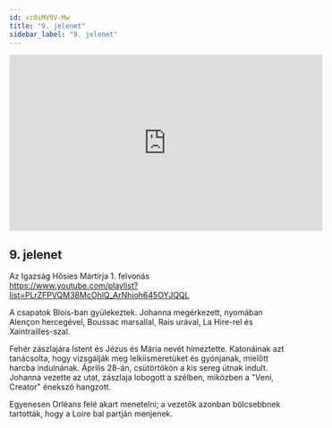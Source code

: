```yaml
---
id: vz0iMV9V-Mw
title: "9. jelenet"
sidebar_label: "9. jelenet"
---
```


<div class="video-float-container">
  <iframe
    width="560"
    height="315"
    src="https://www.youtube.com/embed/vz0iMV9V-Mw"
    title="YouTube video player"
    frameborder="0"
    allow="accelerometer; autoplay; clipboard-write; encrypted-media; gyroscope; picture-in-picture; web-share"
    referrerpolicy="strict-origin-when-cross-origin"
    allowfullscreen
  ></iframe>
</div>

## 9. jelenet

Az Igazság Hősies Mártírja 1. felvonás  
https://www.youtube.com/playlist?list=PLrZFPVQM38McOhlQ_ArNhioh645OYJQQL

A csapatok Blois-ban gyülekeztek. Johanna megérkezett, nyomában Alençon hercegével, Boussac marsallal, Rais urával, La Hire-rel és Xaintrailles-szal.

Fehér zászlajára Istent és Jézus és Mária nevét hímeztette. Katonáinak azt tanácsolta, hogy vizsgálják meg lelkiismeretüket és gyónjanak, mielőtt harcba indulnának. Április 28-án, csütörtökön a kis sereg útnak indult. Johanna vezette az utat, zászlaja lobogott a szélben, miközben a "Veni, Creator" énekszó hangzott.

Egyenesen Orléans felé akart menetelni; a vezetők azonban bölcsebbnek tartották, hogy a Loire bal partján menjenek.
